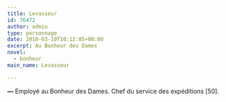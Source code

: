 ```yaml
---
title: Levasseur
id: 76472
author: admin
type: personnage
date: 2010-03-10T10:12:05+00:00
excerpt: Au Bonheur des Dames
novel:
  - bonheur
main_name: Levasseur

---
```

**—** Employé au Bonheur des Dames. Chef du service des expéditions [50]. 